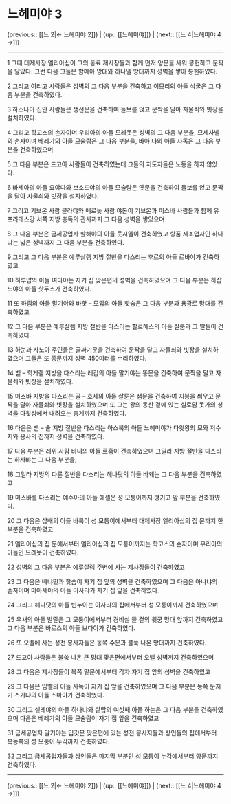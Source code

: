 # 느헤미야 3

(previous:: [[느 2|← 느헤미야 2]]) | (up:: [[느헤미야]]) | (next:: [[느 4|느헤미야 4 →]])

***




1 
그때 대제사장 엘리아십이 그의 동료 제사장들과 함께 먼저 양문을 세워 봉헌하고 문짝을 달았다. 그런 다음 그들은 함메아 망대와 하나넬 망대까지 성벽을 쌓아 봉헌하였다. 



2 
그리고 여리고 사람들은 성벽의 그 다음 부분을 건축하고 이므리의 아들 삭굴은 그 다음 부분을 건축하였다. 



3 
하스나아 집안 사람들은 생선문을 건축하여 들보를 얹고 문짝을 달아 자물쇠와 빗장을 설치하였다. 



4 
그리고 학고스의 손자이며 우리아의 아들 므레못은 성벽의 그 다음 부분을, 므세사벨의 손자이며 베레갸의 아들 므술람은 그 다음 부분을, 바아 나의 아들 사독은 그 다음 부분을 건축하였으며 



5 
그 다음 부분은 드고아 사람들이 건축하였는데 그들의 지도자들은 노동을 하지 않았다. 



6 
바세아의 아들 요야다와 브소드야의 아들 므술람은 옛문을 건축하여 들보를 얹고 문짝을 달아 자물쇠와 빗장을 설치하였다. 



7 
그리고 기브온 사람 믈라댜와 메로놋 사람 야돈이 기브온과 미스바 사람들과 함께 유프라테스강 서쪽 지방 총독의 관사까지 그 다음 성벽을 쌓았으며 



8 
그 다음 부분은 금세공업자 할해야의 아들 웃시엘이 건축하였고 향품 제조업자인 하나냐는 넓은 성벽까지 그 다음 부분을 건축하였다. 



9 
그리고 그 다음 부분은 예루살렘 지방 절반을 다스리는 후르의 아들 르바야가 건축하였고 



10 
하루맙의 아들 여다야는 자기 집 맞은편의 성벽을 건축하였으며 그 다음 부분은 하삽느야의 아들 핫두스가 건축하였다. 



11 
또 하림의 아들 말기야와 바핫 – 모압의 아들 핫숩은 그 다음 부분과 용광로 망대를 건축하였고 



12 
그 다음 부분은 예루살렘 지방 절반을 다스리는 할로헤스의 아들 살룸과 그 딸들이 건축하였다. 



13 
하눈과 사노아 주민들은 골짜기문을 건축하여 문짝을 달고 자물쇠와 빗장을 설치하였으며 그들은 또 똥문까지 성벽 450미터를 수리하였다. 



14 
벧 – 학게렘 지방을 다스리는 레갑의 아들 말기야는 똥문을 건축하여 문짝을 달고 자물쇠와 빗장을 설치하였다. 



15 
미스바 지방을 다스리는 골 – 호세의 아들 살룬은 샘문을 건축하여 지붕을 씌우고 문짝을 달아 자물쇠와 빗장을 설치하였으며 또 그는 왕의 동산 곁에 있는 실로암 못가의 성벽을 다윗성에서 내려오는 층계까지 건축하였다. 



16 
다음은 벧 – 술 지방 절반을 다스리는 아스북의 아들 느헤미야가 다윗왕의 묘와 저수지와 용사의 집까지 성벽을 건축하였다. 



17 
다음 부분은 레위 사람 바니의 아들 르훔이 건축하였으며 그일라 지방 절반을 다스리는 하사뱌는 그 다음 부분을, 



18 
그일라 지방의 다른 절반을 다스리는 헤나닷의 아들 바왜는 그 다음 부분을 건축하였고 



19 
미스바를 다스리는 예수아의 아들 에셀은 성 모퉁이까지 병기고 앞 부분을 건축하였다. 



20 
그 다음은 삽배의 아들 바룩이 성 모퉁이에서부터 대제사장 엘리아십의 집 문까지 한 부분을 건축하였고 



21 
엘리아십의 집 문에서부터 엘리아십의 집 모퉁이까지는 학고스의 손자이며 우리아의 아들인 므레못이 건축하였다. 



22 
성벽의 그 다음 부분은 예루살렘 주변에 사는 제사장들이 건축하였고 



23 
그 다음은 베냐민과 핫숩이 자기 집 앞의 성벽을 건축하였으며 그 다음은 아나냐의 손자이며 마아세야의 아들 아사랴가 자기 집 앞을 건축하였다. 



24 
그리고 헤나닷의 아들 빈누이는 아사랴의 집에서부터 성 모퉁이까지 건축하였으며 



25 
우새의 아들 발랄은 그 모퉁이에서부터 경비실 뜰 곁의 윗궁 망대 앞까지 건축하였고 그 다음 부분은 바로스의 아들 브다야가 건축하였다. 



26 
또 오벨에 사는 성전 봉사자들은 동쪽 수문과 불쑥 나온 망대까지 건축하였다. 



27 
드고아 사람들은 불쑥 나온 큰 망대 맞은편에서부터 오벨 성벽까지 건축하였으며 



28 
그 다음은 제사장들이 북쪽 말문에서부터 각자 자기 집 앞의 성벽을 건축하였고 



29 
그 다음은 임멜의 아들 사독이 자기 집 앞을 건축하였으며 그 다음 부분은 동쪽 문지기 스가냐의 아들 스마야가 건축하였다. 



30 
그리고 셀레먀의 아들 하나냐와 살랍의 여섯째 아들 하눈은 그 다음 부분을 건축하였으며 다음은 베레갸의 아들 므술람이 자기 집 앞을 건축하였고 



31 
금세공업자 말기야는 밉갓문 맞은편에 있는 성전 봉사자들과 상인들의 집에서부터 북동쪽의 성 모퉁이 누각까지 건축하였다. 



32 
그리고 금세공업자들과 상인들은 마지막 부분인 성 모퉁이 누각에서부터 양문까지 건축하였다.

***

(previous:: [[느 2|← 느헤미야 2]]) | (up:: [[느헤미야]]) | (next:: [[느 4|느헤미야 4 →]])
